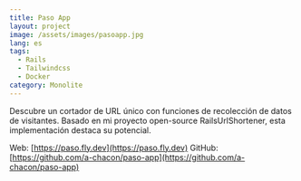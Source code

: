 ```yaml
---
title: Paso App
layout: project
image: /assets/images/pasoapp.jpg
lang: es
tags:
  - Rails
  - Tailwindcss
  - Docker
category: Monolite
---
```

Descubre un cortador de URL único con funciones de recolección de datos de visitantes. Basado en mi proyecto open-source RailsUrlShortener, esta implementación destaca su potencial.

Web: [https://paso.fly.dev](https://paso.fly.dev)
GitHub: [https://github.com/a-chacon/paso-app](https://github.com/a-chacon/paso-app)


